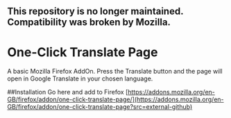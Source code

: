 ## This repository is no longer maintained. Compatibility was broken by Mozilla.
# One-Click Translate Page
A basic Mozilla Firefox AddOn. Press the Translate button and the page will open in Google Translate in your chosen language.

##Installation
Go here and add to Firefox [https://addons.mozilla.org/en-GB/firefox/addon/one-click-translate-page/](https://addons.mozilla.org/en-GB/firefox/addon/one-click-translate-page?src=external-github)
